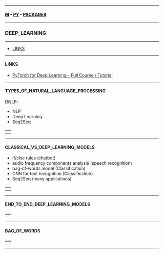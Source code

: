 
---

#### [M](https://github.com/ttltrk/TTT/blob/master/menu.md) - [PY](https://github.com/ttltrk/TTT/blob/master/PY/PY.md) - [PACKAGES](https://github.com/ttltrk/TTT/blob/master/PY/PACKAGES/PACKAGES.md)

---

### DEEP_LEARNING

---

* [LINKS](#LINKS)

---

#### LINKS

* [PyTorch for Deep Learning - Full Course / Tutorial](https://www.youtube.com/watch?v=GIsg-ZUy0MY)

---

#### TYPES_OF_NATURAL_LANGUAGE_PROCESSING

DNLP:
  - NLP
  - Deep Learning
  - Seq2Seq  

[^^^](#DEEP_LEARNING)

---

#### CLASSICAL_VS_DEEP_LEARNING_MODELS

- if/else rules (chatbot)
- audio frequency components analysis (speech recognition)
- bag-of-words model (Classification)
- CNN for text recognition (Classification)
- Seq2Seq (many applications)

[^^^](#DEEP_LEARNING)

---

#### END_TO_END_DEEP_LEARNING_MODELS

[^^^](#DEEP_LEARNING)

---

#### BAG_OF_WORDS 

[^^^](#DEEP_LEARNING)

---
